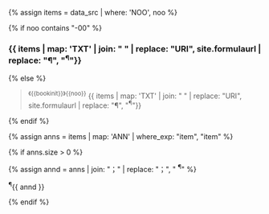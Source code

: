 <!--원문인용 시작.  상위에서 data_src, noo, bookinit 지정 필요-->

<div id="{{bookinit}}{{noo}}" class="shanghanlun text others" markdown="1">

{% assign items = data_src | where: 'NOO', noo %}

{% if noo contains "-00" %}

### {{ items | map: 'TXT' | join: " " | replace: "URI", site.formulaurl | replace: "¶", "<sup>¶</sup>"}}

{% else  %}

> <sup>《{{bookinit}}》{{noo}}</sup>	{{ items | map: 'TXT' | join: " " | replace: "URI", site.formulaurl | replace: "¶", "<sup>¶</sup>"}}

{% endif %}

{% assign anns = items | map: 'ANN' | where_exp: "item", "item"  %}

{% if anns.size > 0  %}

{% assign annd = anns | join: "；" | replace: "；", "  <sup>¶</sup>" %}

<p class="ann" markdown="1">
	<sup>¶</sup>{{ annd }}
</p>

{% endif %}

</div>

<!--원문인용 끝-->
